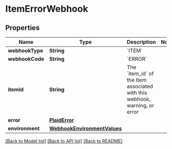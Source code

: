 # ItemErrorWebhook

## Properties
Name | Type | Description | Notes
------------ | ------------- | ------------- | -------------
**webhookType** | **String** | &#x60;ITEM&#x60; | 
**webhookCode** | **String** | &#x60;ERROR&#x60; | 
**itemId** | **String** | The &#x60;item_id&#x60; of the Item associated with this webhook, warning, or error | 
**error** | [**PlaidError**](PlaidError.md) |  | 
**environment** | [**WebhookEnvironmentValues**](WebhookEnvironmentValues.md) |  | 

[[Back to Model list]](../README.md#documentation-for-models) [[Back to API list]](../README.md#documentation-for-api-endpoints) [[Back to README]](../README.md)


